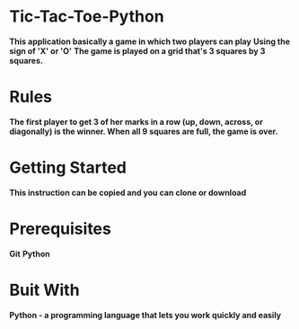 # Tic-Tac-Toe-Python
**This application basically a game in which two players can play**
**Using the sign of 'X' or 'O'**
**The game is played on a grid that's 3 squares by 3 squares.**
# Rules
**The first player to get 3 of her marks in a row (up, down, across, or diagonally) is the winner. When all 9 squares are full, the game is over.**
# Getting Started
**This instruction can be copied and you can clone or download** 
# Prerequisites
**Git**
**Python**
# Buit With
**Python - a programming language that lets you work quickly and easily**
